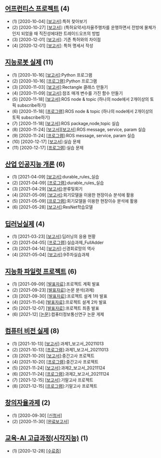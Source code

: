 ## [어프런티스 프로젝트](https://github.com/dmlim-cbu/industrial-AI-master/tree/master/projects/%EC%96%B4%ED%94%84%EB%A0%8C%ED%8B%B0%EC%8A%A4-%ED%94%84%EB%A1%9C%EC%A0%9D%ED%8A%B8) (4)
- (1) [2020-10-04] [[보고서]](https://github.com/dmlim-cbu/industrial-AI-master/blob/master/projects/%EC%96%B4%ED%94%84%EB%A0%8C%ED%8B%B0%EC%8A%A4-%ED%94%84%EB%A1%9C%EC%A0%9D%ED%8A%B8/%EB%A6%AC%ED%8F%AC%ED%8A%B8/%ED%8A%B9%ED%97%88%20%EC%B0%BE%EC%95%84%EB%B3%B4%EA%B8%B0%2020201004_%EC%9E%84%EB%8F%99%EB%AF%BC(IoT).pdf):특허 찾아보기
- (2) [2020-10-27] [[보고서]](https://github.com/dmlim-cbu/industrial-AI-master/blob/master/projects/%EC%96%B4%ED%94%84%EB%A0%8C%ED%8B%B0%EC%8A%A4-%ED%94%84%EB%A1%9C%EC%A0%9D%ED%8A%B8/%ED%8A%B9%ED%97%88%EC%9A%94%EC%95%BD%EC%84%9C/%EC%9E%84%EB%8F%99%EB%AF%BC_%EA%B8%B0%EB%B3%B8%EC%9A%94%EC%95%BD%EC%84%9C_20101027b.pdf): (특허요약서)자율주행차를 운행하면서 전방에 물체가 인지 되었을 때 직진성에대한 트레이드오프의 방법
- (3) [2020-12-01] [[보고서]](https://github.com/dmlim-cbu/industrial-AI-master/blob/master/projects/%EC%96%B4%ED%94%84%EB%A0%8C%ED%8B%B0%EC%8A%A4-%ED%94%84%EB%A1%9C%EC%A0%9D%ED%8A%B8/%EB%A6%AC%ED%8F%AC%ED%8A%B8/%EC%9E%84%EB%8F%99%EB%AF%BC_%EA%B8%B0%EC%A1%B4%20%ED%8A%B9%ED%97%88%EC%99%80%EC%9D%98%20%EC%B0%A8%EC%9D%B4%EC%A0%90_20201201.hwp.pdf): 기존 특허와의 차이점
- (4) [2020-12-01] [[보고서]](https://github.com/dmlim-cb/industrial-AI-master/blob/master/projects/%EC%96%B4%ED%94%84%EB%A0%8C%ED%8B%B0%EC%8A%A4-%ED%94%84%EB%A1%9C%EC%A0%9D%ED%8A%B8/%ED%8A%B9%ED%97%88%EC%9A%94%EC%95%BD%EC%84%9C/20201201_%EB%AA%85%EC%84%B8%EC%84%9C_%EC%9E%84%EB%8F%99%EB%AF%BC.hwp.pdf): 특허 명세서 작성
## [지능로봇 실제](https://github.com/dmlim-cbu/industrial-AI-master/tree/master/projects/%EC%A7%80%EB%8A%A5%EB%A1%9C%EB%B4%87-%EC%8B%A4%EC%A0%9C) (11)
- (1) [2020-10-16] [[보고서]](https://github.com/dmlim-cbu/industrial-AI-master/blob/master/projects/%EC%A7%80%EB%8A%A5%EB%A1%9C%EB%B4%87-%EC%8B%A4%EC%A0%9C/%EB%A6%AC%ED%8F%AC%ED%8A%B8/(%EC%9E%84%EB%8F%99%EB%AF%BC)%20python%ED%94%84%EB%A1%9C%EA%B7%B8%EB%9E%A8%EC%8B%A4%EC%8A%B5.hwp):Python 프로그램
- (2) [2020-10-16] [[프로그램]](https://github.com/dmlim-cbu/industrial-AI-master/tree/master/programming/%EC%A7%80%EB%8A%A5%EB%A1%9C%EB%B4%87%EC%8B%A4%EC%A0%9C/Python%ED%94%84%EB%A1%9C%EA%B7%B8%EB%9E%A8):Python 프로그램
- (3) [2020-11-03] [[보고서]](https://github.com/dmlim-cbu/industrial-AI-master/blob/master/projects/%EC%A7%80%EB%8A%A5%EB%A1%9C%EB%B4%87-%EC%8B%A4%EC%A0%9C/%EB%A6%AC%ED%8F%AC%ED%8A%B8/(%EC%9E%84%EB%8F%99%EB%AF%BC)Rectangle%20%ED%81%B4%EB%9E%98%EC%8A%A4%20%EB%A7%8C%EB%93%A4%EA%B8%B0%20REPORT_20201103.hwp):Rectangle 클래스 만들기
- (4) [2020-11-09] [[보고서]](https://github.com/dmlim-cbu/industrial-AI-master/blob/master/projects/%EC%A7%80%EB%8A%A5%EB%A1%9C%EB%B4%87-%EC%8B%A4%EC%A0%9C/%EB%A6%AC%ED%8F%AC%ED%8A%B8/(%EC%9E%84%EB%8F%99%EB%AF%BC)%EC%B0%B8%EC%A1%B0%20%EB%A7%A4%EA%B0%9C%20%EB%B3%80%EC%88%98%EB%A5%BC%20%EA%B0%80%EC%A7%84%20%ED%95%A8%EC%88%98%20%EB%A7%8C%EB%93%A4%EA%B8%B0%20REPORT_20201109.hwp):참조 매개 변수를 가진 함수 만들기
- (5) [2020-11-18] [[보고서]](https://github.com/dmlim-cbu/industrial-AI-master/blob/master/projects/%EC%A7%80%EB%8A%A5%EB%A1%9C%EB%B4%87-%EC%8B%A4%EC%A0%9C/%EB%A6%AC%ED%8F%AC%ED%8A%B8/(%EC%9E%84%EB%8F%99%EB%AF%BC)%ED%95%98%EB%82%98%EC%9D%98%20node%EC%97%90%EC%84%9C%202%EA%B0%9C%EC%9D%B4%EC%83%81%EC%9D%98%20%ED%86%A0%ED%94%BD%20subscribe%ED%95%98%EA%B8%B0%20REPORT_20201118.hwp):ROS node & topic (하나의 node에서 2개이상의 토픽 subscribe하기)
- (6) [2020-11-18] [[프로그램]](https://github.com/dmlim-cbu/industrial-AI-master/tree/master/programming/%EC%A7%80%EB%8A%A5%EB%A1%9C%EB%B4%87%EC%8B%A4%EC%A0%9C/%ED%95%98%EB%82%98%EC%9D%98%20node%EC%97%90%EC%84%9C%202%EA%B0%9C%EC%9D%B4%EC%83%81%EC%9D%98%20%ED%86%A0%ED%94%BD%20subscribe%ED%95%98%EA%B8%B0):ROS node & topic (하나의 node에서 2개이상의 토픽 subscribe하기)
- (7) [2020-11-18] [[보고서]](https://github.com/dmlim-cbu/industrial-AI-master/blob/master/projects/%EC%A7%80%EB%8A%A5%EB%A1%9C%EB%B4%87-%EC%8B%A4%EC%A0%9C/%EC%8B%A4%EC%8A%B5/(%EC%9E%84%EB%8F%99%EB%AF%BC)ROS%20package%2Cnode%2Ctopic_1118.hwp):ROS package,node,topic 실습
- (8) [2020-11-24] [[보고서]](https://github.com/dmlim-cbu/industrial-AI-master/blob/master/projects/%EC%A7%80%EB%8A%A5%EB%A1%9C%EB%B4%87-%EC%8B%A4%EC%A0%9C/%EC%8B%A4%EC%8A%B5/(%EC%9E%84%EB%8F%99%EB%AF%BC)ROS_message_%EC%8B%A4%EC%8A%B5_20201124.hwp)[[보고서]](https://github.com/dmlim-cbu/industrial-AI-master/blob/master/projects/%EC%A7%80%EB%8A%A5%EB%A1%9C%EB%B4%87-%EC%8B%A4%EC%A0%9C/%EC%8B%A4%EC%8A%B5/(%EC%9E%84%EB%8F%99%EB%AF%BC)ROS_service_param_%EC%8B%A4%EC%8A%B5_20201202.hwp):ROS message, service, param 실습
- (9) [2020-11-24] [[프로그램]](https://github.com/dmlim-cbu/industrial-AI-master/tree/master/programming/%EC%A7%80%EB%8A%A5%EB%A1%9C%EB%B4%87%EC%8B%A4%EC%A0%9C/message%2C%20service%2C%20param):ROS message, service, param 실습
- (10) [2020-12-17] [[보고서]](https://github.com/dmlim-cbu/industrial-AI-master/blob/master/projects/%EC%A7%80%EB%8A%A5%EB%A1%9C%EB%B4%87-%EC%8B%A4%EC%A0%9C/%EB%A6%AC%ED%8F%AC%ED%8A%B8/(%EC%9E%84%EB%8F%99%EB%AF%BC)%EC%8B%A4%EC%8A%B5%EB%AC%B8%EC%A0%9C_20201217.hwp):실습 문제
- (11) [2020-12-17] [[프로그램]](https://github.com/dmlim-cbu/industrial-AI-master/tree/master/programming/%EC%A7%80%EB%8A%A5%EB%A1%9C%EB%B4%87%EC%8B%A4%EC%A0%9C/%EC%8B%A4%EC%8A%B5%20%EB%AC%B8%EC%A0%9C):실습 문제
## [산업 인공지능 개론](https://github.com/dmlim-cbu/industrial-AI-master/tree/master/projects/%EC%82%B0%EC%97%85%EC%9D%B8%EA%B3%B5%EC%A7%80%EB%8A%A5%EA%B0%9C%EB%A1%A0) (6)
- (1) [2021-04-09] [[보고서]](https://github.com/dmlim-cbu/industrial-AI-master/blob/master/projects/%EC%82%B0%EC%97%85%EC%9D%B8%EA%B3%B5%EC%A7%80%EB%8A%A5%EA%B0%9C%EB%A1%A0/%EB%A6%AC%ED%8F%AC%ED%8A%B8/%EC%9E%84%EB%8F%99%EB%AF%BC_durable_rules_%EC%8B%A4%EC%8A%B5.pptx):durable_rules_실습
- (2) [2021-04-09] [[프로그램]](https://github.com/dmlim-cbu/industrial-AI-master/tree/master/programming/%EC%82%B0%EC%97%85%EC%9D%B8%EA%B3%B5%EC%A7%80%EB%8A%A5%EA%B0%9C%EB%A1%A0/durable_rules):durable_rules_실습
- (3) [2021-04-29] [[보고서]](https://github.com/dmlim-cbu/industrial-AI-master/blob/master/projects/%EC%82%B0%EC%97%85%EC%9D%B8%EA%B3%B5%EC%A7%80%EB%8A%A5%EA%B0%9C%EB%A1%A0/%EB%A6%AC%ED%8F%AC%ED%8A%B8/%EC%9E%84%EB%8F%99%EB%AF%BC_%EB%B6%84%EB%A5%98%EB%B0%8F%ED%9A%8C%EA%B8%B0_%EC%8B%A4%EC%8A%B5_20210429a.pptx):분류및회기
- (4) [2021-05-09] [[보고서]](https://github.com/dmlim-cbu/industrial-AI-master/blob/master/projects/%EC%82%B0%EC%97%85%EC%9D%B8%EA%B3%B5%EC%A7%80%EB%8A%A5%EA%B0%9C%EB%A1%A0/%EB%A6%AC%ED%8F%AC%ED%8A%B8/%EC%9E%84%EB%8F%99%EB%AF%BC_%EC%84%A0%ED%98%95%ED%9A%8C%EA%B8%B0%EB%AA%A8%EB%8D%B8%EC%9D%84%20%EC%9D%B4%EC%9A%A9%ED%95%9C%20%ED%98%84%EC%9E%A5%EC%9D%B4%EC%8A%88%20%EB%B6%84%EC%84%9D%EC%97%90%20%ED%99%9C%EC%9A%A9.pptx):회기모델을 이용한 현장이슈 분석에 활용
- (5) [2021-05-09] [[프로그램]](https://github.com/dmlim-cbu/industrial-AI-master/tree/master/programming/%EC%82%B0%EC%97%85%EC%9D%B8%EA%B3%B5%EC%A7%80%EB%8A%A5%EA%B0%9C%EB%A1%A0/%EB%B6%84%EB%A5%98%ED%9A%8C%EA%B8%B0):회기모델을 이용한 현장이슈 분석에 활용
- (6) [2021-05-28] [[보고서]](https://github.com/dmlim-cbu/industrial-AI-master/blob/master/projects/%EC%82%B0%EC%97%85%EC%9D%B8%EA%B3%B5%EC%A7%80%EB%8A%A5%EA%B0%9C%EB%A1%A0/%EB%A6%AC%ED%8F%AC%ED%8A%B8/%EC%9E%84%EB%8F%99%EB%AF%BC_durable_rules_%EC%8B%A4%EC%8A%B5.pptx):ResNet학습모델
## [딥러닝실제](https://github.com/dmlim-cbu/industrial-AI-master/tree/master/projects/%EB%94%A5%EB%9F%AC%EB%8B%9D%EC%8B%A4%EC%A0%9C) (4)
- (1) [2021-03-23] [[보고서]](https://github.com/dmlim-cbu/industrial-AI-master/blob/master/projects/%EB%94%A5%EB%9F%AC%EB%8B%9D%EC%8B%A4%EC%A0%9C/%EB%A6%AC%ED%8F%AC%ED%8A%B8/(%EC%9E%84%EB%8F%99%EB%AF%BC)%EB%94%A5%EB%9F%AC%EB%8B%9D%EC%9D%98%20%EC%9D%91%EC%9A%A9%20%ED%98%84%ED%99%A9_20210323.hwp):딥러닝의 응용 현황
- (2) [2021-04-05] [[프로그램]](https://github.com/dmlim-cbu/industrial-AI-master/tree/master/programming/%EB%94%A5%EB%9F%AC%EB%8B%9D%EC%8B%A4%EC%A0%9C/5%EC%A3%BC%EC%B0%A8_%EC%8B%A4%EC%8A%B5%EA%B3%BC%EC%A0%9C_FullAdder):실습과제_FullAdder
- (3) [2021-04-14] [[보고서]](https://github.com/dmlim-cbu/industrial-AI-master/blob/master/projects/%EB%94%A5%EB%9F%AC%EB%8B%9D%EC%8B%A4%EC%A0%9C/%EB%A6%AC%ED%8F%AC%ED%8A%B8/(%EC%9E%84%EB%8F%99%EB%AF%BC)%EC%8B%A0%EA%B2%BD%ED%9A%8C%EB%A1%9C%EB%A7%9D%EC%9D%98%20%EC%97%AD%EC%82%AC.hwp):신경회로망의 역사
- (4) [2021-05-04] [[보고서]](https://github.com/dmlim-cbu/industrial-AI-master/blob/master/projects/%EB%94%A5%EB%9F%AC%EB%8B%9D%EC%8B%A4%EC%A0%9C/%EB%A6%AC%ED%8F%AC%ED%8A%B8/(%EC%9E%84%EB%8F%99%EB%AF%BC)9%EC%A3%BC%EC%B0%A8%EC%8B%A4%EC%8A%B5%EA%B3%BC%EC%A0%9C.hwp):9주차실습과제
## [지능화 파일럿 프로젝트](https://github.com/dmlim-cbu/industrial-AI-master/tree/master/projects/%EC%A7%80%EB%8A%A5%ED%99%94%ED%8C%8C%EC%9D%BC%EB%9F%BF%ED%94%84%EB%A1%9C%EC%A0%9D%ED%8A%B8) (6)
- (1) [2021-09-09] [[발표자료]](https://github.com/dmlim-cbu/industrial-AI-master/blob/master/projects/%EC%A7%80%EB%8A%A5%ED%99%94%ED%8C%8C%EC%9D%BC%EB%9F%BF%ED%94%84%EB%A1%9C%EC%A0%9D%ED%8A%B8/%EB%A6%AC%ED%8F%AC%ED%8A%B8/%EC%A7%80%EB%8A%A5%ED%99%94%20%ED%8C%8C%EC%9D%BC%EB%9F%BF_%20%ED%94%84%EB%A1%9C%EC%A0%9D%ED%8A%B8%20%EA%B3%84%ED%9A%8D%20%EB%B0%9C%ED%91%9C_%EC%9E%84%EB%8F%99%EB%AF%BC.pptx):프로젝트 계획 발표
- (2) [2021-09-23] [[발표자료]](https://github.com/dmlim-cbu/industrial-AI-master/blob/master/projects/%EC%A7%80%EB%8A%A5%ED%99%94%ED%8C%8C%EC%9D%BC%EB%9F%BF%ED%94%84%EB%A1%9C%EC%A0%9D%ED%8A%B8/%EB%A6%AC%ED%8F%AC%ED%8A%B8/%EB%85%BC%EB%AC%B8%20%EB%B6%84%EC%84%9D%20%EA%B3%BC%EC%A0%9C_%EC%9E%84%EB%8F%99%EB%AF%BC.pptx):논문 분석(과제)
- (3) [2021-09-30] [[발표자료]](https://github.com/dmlim-cbu/industrial-AI-master/blob/master/projects/%EC%A7%80%EB%8A%A5%ED%99%94%ED%8C%8C%EC%9D%BC%EB%9F%BF%ED%94%84%EB%A1%9C%EC%A0%9D%ED%8A%B8/%EB%A6%AC%ED%8F%AC%ED%8A%B8/%EC%A7%80%EB%8A%A5%ED%99%94%20%ED%8C%8C%EC%9D%BC%EB%9F%BF_%20%ED%94%84%EB%A1%9C%EC%A0%9D%ED%8A%B8%20%EC%84%A4%EA%B3%84%20%EB%B0%9C%ED%91%9C-20210930.pptx):프로젝트 설계 1차 발표
- (4) [2021-11-04] [[발표자료]](https://github.com/dmlim-cbu/industrial-AI-master/blob/master/projects/%EC%A7%80%EB%8A%A5%ED%99%94%ED%8C%8C%EC%9D%BC%EB%9F%BF%ED%94%84%EB%A1%9C%EC%A0%9D%ED%8A%B8/%EB%A6%AC%ED%8F%AC%ED%8A%B8/%EC%A7%80%EB%8A%A5%ED%99%94%20%ED%8C%8C%EC%9D%BC%EB%9F%BF_%20%ED%94%84%EB%A1%9C%EC%A0%9D%ED%8A%B8%20%EC%84%A4%EA%B3%84%20%EB%B0%9C%ED%91%9C-%EC%9E%84%EB%8F%99%EB%AF%BC.pptx):프로젝트 설계 2차 발표
- (5) [2021-12-07] [[발표자료]](https://github.com/dmlim-cbu/industrial-AI-master/blob/master/projects/%EC%A7%80%EB%8A%A5%ED%99%94%ED%8C%8C%EC%9D%BC%EB%9F%BF%ED%94%84%EB%A1%9C%EC%A0%9D%ED%8A%B8/%EB%A6%AC%ED%8F%AC%ED%8A%B8/%EC%9E%84%EB%8F%99%EB%AF%BC_%EC%A7%80%EB%8A%A5%ED%99%94%20%ED%8C%8C%EC%9D%BC%EB%9F%BF_%EC%B5%9C%EC%A2%85%EB%B0%9C%ED%91%9C.pdf):프로젝트 최종 발표
- (6) [2021-12] [[논문]](https://github.com/dmlim-cbu/industrial-AI-master/blob/master/projects/%EC%A7%80%EB%8A%A5%ED%99%94%ED%8C%8C%EC%9D%BC%EB%9F%BF%ED%94%84%EB%A1%9C%EC%A0%9D%ED%8A%B8/%EB%A6%AC%ED%8F%AC%ED%8A%B8/12_%EC%9E%90%EC%9C%A8%EC%A3%BC%ED%96%89%EC%B0%A8%20%EC%9A%B4%ED%96%89%20%EB%8D%B0%EC%9D%B4%ED%84%B0%20%EB%B0%8F%20%EC%84%9C%EB%B9%84%EC%8A%A4%20%EC%9D%B8%ED%84%B0%ED%8E%98%EC%9D%B4%EC%8A%A4%EB%A5%BC%20%EC%9C%84%ED%95%9C%20%ED%86%B5%ED%95%A9%20%EC%86%8C%ED%94%84%ED%8A%B8%EC%9B%A8%EC%96%B4%20%ED%94%8C%EB%9E%AB%ED%8F%BC%20%EC%84%A4%EA%B3%84.pdf):컴퓨터정보통신연구 논문 게제
## [컴퓨터 비전 실제](https://github.com/dmlim-cbu/industrial-AI-master/tree/master/projects/%EC%BB%B4%ED%93%A8%ED%84%B0%EB%B9%84%EC%A0%84%EC%8B%A4%EC%A0%9C) (8)
- (1) [2021-10-13] [[보고서]](https://github.com/dmlim-cbu/industrial-AI-master/blob/master/projects/%EC%BB%B4%ED%93%A8%ED%84%B0%EB%B9%84%EC%A0%84%EC%8B%A4%EC%A0%9C/%EB%A6%AC%ED%8F%AC%ED%8A%B8/(%EC%9E%84%EB%8F%99%EB%AF%BC)%EA%B3%BC%EC%A0%9C1_%EB%B3%B4%EA%B3%A0%EC%84%9C_20211013.hwp):과제1_보고서_20211013
- (2) [2021-10-13] [[프로그램]](https://github.com/dmlim-cbu/industrial-AI-master/tree/master/programming/%EC%BB%B4%ED%93%A8%ED%84%B0%EB%B9%84%EC%A0%84%EC%8B%A4%EC%A0%9C/%EA%B3%BC%EC%A0%9C1):과제1_보고서_20211013
- (3) [2021-10-20] [[보고서]](https://github.com/dmlim-cbu/industrial-AI-master/blob/master/projects/%EC%BB%B4%ED%93%A8%ED%84%B0%EB%B9%84%EC%A0%84%EC%8B%A4%EC%A0%9C/%EB%A6%AC%ED%8F%AC%ED%8A%B8/(%EC%9E%84%EB%8F%99%EB%AF%BC)mid_term_project_1023b.pptx):중간고사 프로젝트
- (4) [2021-10-20] [[프로그램]](https://github.com/dmlim-cbu/industrial-AI-master/tree/master/programming/%EC%BB%B4%ED%93%A8%ED%84%B0%EB%B9%84%EC%A0%84%EC%8B%A4%EC%A0%9C/mid-term-project):중간고사 프로젝트
- (5) [2021-11-24] [[보고서]](https://github.com/dmlim-cbu/industrial-AI-master/blob/master/projects/%EC%BB%B4%ED%93%A8%ED%84%B0%EB%B9%84%EC%A0%84%EC%8B%A4%EC%A0%9C/%EB%A6%AC%ED%8F%AC%ED%8A%B8/(%EC%9E%84%EB%8F%99%EB%AF%BC)%EA%B3%BC%EC%A0%9C2_%EB%B3%B4%EA%B3%A0%EC%84%9C_20211124.pdf):과제2_보고서_20211124
- (6) [2021-11-24] [[프로그램]](https://github.com/dmlim-cbu/industrial-AI-master/tree/master/programming/%EC%BB%B4%ED%93%A8%ED%84%B0%EB%B9%84%EC%A0%84%EC%8B%A4%EC%A0%9C/%EA%B3%BC%EC%A0%9C2):과제2_보고서_20211124
- (7) [2021-12-15] [[보고서]](https://github.com/dmlim-cbu/industrial-AI-master/blob/master/projects/%EC%BB%B4%ED%93%A8%ED%84%B0%EB%B9%84%EC%A0%84%EC%8B%A4%EC%A0%9C/%EB%A6%AC%ED%8F%AC%ED%8A%B8/(%EC%9E%84%EB%8F%99%EB%AF%BC)%EA%B8%B0%EB%A7%90_term_project_1215.pdf):기말고사 프로젝트
- (8) [2021-12-15] [[프로그램]](https://github.com/dmlim-cbu/industrial-AI-master/tree/master/programming/%EC%BB%B4%ED%93%A8%ED%84%B0%EB%B9%84%EC%A0%84%EC%8B%A4%EC%A0%9C/end-term-project):기말고사 프로젝트
## [창의자율과제](https://github.com/dmlim-cbu/industrial-AI-master/tree/master/projects/%EC%B0%BD%EC%9D%98%EC%9E%90%EC%9C%A8%EA%B3%BC%EC%A0%9C) (2)
- (1) [2020-09-30] [[신청서]](https://github.com/dmlim-cb/industrial-AI-master/blob/master/projects/%EC%B0%BD%EC%9D%98%EC%9E%90%EC%9C%A8%EA%B3%BC%EC%A0%9C/%EC%9D%B4%EB%8F%99%EB%A1%9C%EB%B4%87%EB%AA%A8%EB%8B%88%ED%84%B0%EB%A7%81/%EC%8B%A0%EC%B2%AD%EC%84%9C/(%EC%96%91%EC%8B%9D)%EC%9E%AC%EC%A7%81%EC%9E%90%EC%84%9D%EC%82%AC%EA%B3%BC%EC%A0%95%20%EC%B0%BD%EC%9D%98%EC%9E%90%EC%9C%A8%EA%B3%BC%EC%A0%9C%20%EC%95%88%EB%82%B4%EB%AC%B8%20%EB%B0%8F%20%EC%8B%A0%EC%B2%AD%EC%84%9C_%EC%9E%84%EB%8F%99%EB%AF%BC.pdf)
- (2) [2020-11-30] [[완료보고서]](https://github.com/dmlim-cb/industrial-AI-master/blob/master/projects/%EC%B0%BD%EC%9D%98%EC%9E%90%EC%9C%A8%EA%B3%BC%EC%A0%9C/%EC%99%84%EB%A3%8C%EB%B3%B4%EA%B3%A0%EC%84%9C/%EC%B0%BD%EC%9D%98%20%EC%9E%90%EC%9C%A8%EA%B3%BC%EC%A0%9C%20%EB%B3%B4%EA%B3%A0%EC%84%9C_%EC%9D%B4%EB%8F%99%EB%A1%9C%EB%B4%87%EC%97%90%20%EB%8C%80%ED%95%9C%20%EB%AA%A8%EB%8B%88%ED%84%B0%EB%A7%81%20%EC%8B%9C%EC%8A%A4%ED%85%9C%20%EA%B0%9C%EB%B0%9C_%EC%9E%84%EB%8F%99%EB%AF%BC.hwp.pdf)
## [교육-AI 고급과정(시각지능)](https://github.com/dmlim-cbu/industrial-AI-master/tree/master/Education/AI%EA%B3%A0%EA%B8%89%EA%B3%BC%EC%A0%95) (1)
- (1) [2020-12-28] [[수료증]](https://github.com/dmlim-cb/industrial-AI-master/blob/master/Education/AI%EA%B3%A0%EA%B8%89%EA%B3%BC%EC%A0%95/%EC%9E%84%EB%8F%99%EB%AF%BC.pdf)


